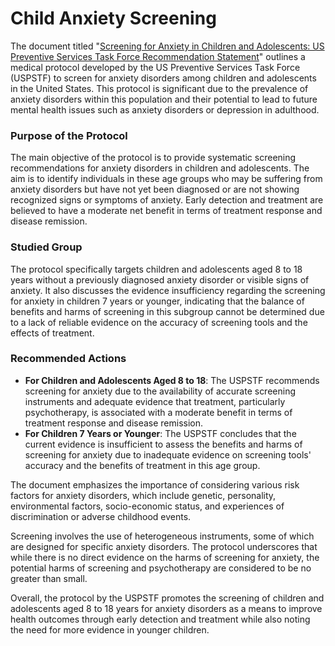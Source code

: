 # Child Anxiety Screening

The document titled "[Screening for Anxiety in Children and Adolescents: US Preventive Services Task Force Recommendation Statement]([url](https://github.com/Medical-Software-Foundation/canvas/blob/main/protocols/child-anxiety-screening/screening-anxiety-children-final-recommendation.pdf))" outlines a medical protocol developed by the US Preventive Services Task Force (USPSTF) to screen for anxiety disorders among children and adolescents in the United States. This protocol is significant due to the prevalence of anxiety disorders within this population and their potential to lead to future mental health issues such as anxiety disorders or depression in adulthood.

### Purpose of the Protocol
The main objective of the protocol is to provide systematic screening recommendations for anxiety disorders in children and adolescents. The aim is to identify individuals in these age groups who may be suffering from anxiety disorders but have not yet been diagnosed or are not showing recognized signs or symptoms of anxiety. Early detection and treatment are believed to have a moderate net benefit in terms of treatment response and disease remission.

### Studied Group
The protocol specifically targets children and adolescents aged 8 to 18 years without a previously diagnosed anxiety disorder or visible signs of anxiety. It also discusses the evidence insufficiency regarding the screening for anxiety in children 7 years or younger, indicating that the balance of benefits and harms of screening in this subgroup cannot be determined due to a lack of reliable evidence on the accuracy of screening tools and the effects of treatment.

### Recommended Actions
- **For Children and Adolescents Aged 8 to 18**: The USPSTF recommends screening for anxiety due to the availability of accurate screening instruments and adequate evidence that treatment, particularly psychotherapy, is associated with a moderate benefit in terms of treatment response and disease remission.
- **For Children 7 Years or Younger**: The USPSTF concludes that the current evidence is insufficient to assess the benefits and harms of screening for anxiety due to inadequate evidence on screening tools' accuracy and the benefits of treatment in this age group.

The document emphasizes the importance of considering various risk factors for anxiety disorders, which include genetic, personality, environmental factors, socio-economic status, and experiences of discrimination or adverse childhood events.

Screening involves the use of heterogeneous instruments, some of which are designed for specific anxiety disorders. The protocol underscores that while there is no direct evidence on the harms of screening for anxiety, the potential harms of screening and psychotherapy are considered to be no greater than small.

Overall, the protocol by the USPSTF promotes the screening of children and adolescents aged 8 to 18 years for anxiety disorders as a means to improve health outcomes through early detection and treatment while also noting the need for more evidence in younger children.

